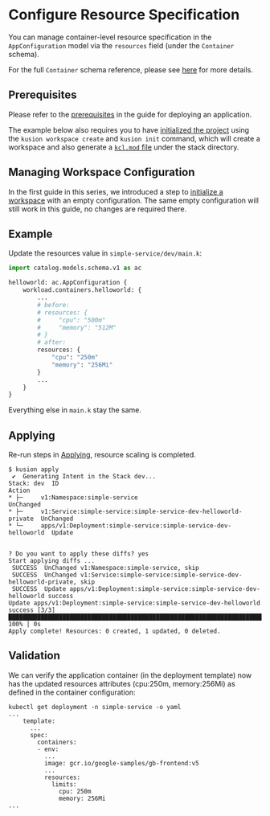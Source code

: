 # Configure Resource Specification

You can manage container-level resource specification in the `AppConfiguration` model via the `resources` field (under the `Container` schema).

For the full `Container` schema reference, please see [here](../../reference/modules/developer-schemas/workload/service#schema-container) for more details.

## Prerequisites

Please refer to the [prerequisites](deploy-application#prerequisites) in the guide for deploying an application.

The example below also requires you to have [initialized the project](deploy-application#initializing) using the `kusion workspace create` and `kusion init` command, which will create a workspace and also generate a [`kcl.mod` file](deploy-application#kclmod) under the stack directory.

## Managing Workspace Configuration

In the first guide in this series, we introduced a step to [initialize a workspace](deploy-application#initializing-workspace-configuration) with an empty configuration. The same empty configuration will still work in this guide, no changes are required there.

## Example
Update the resources value in `simple-service/dev/main.k`:
```py
import catalog.models.schema.v1 as ac

helloworld: ac.AppConfiguration {
    workload.containers.helloworld: {
        ...
        # before:
        # resources: {
        #     "cpu": "500m"
        #     "memory": "512M"
        # }
        # after: 
        resources: {
            "cpu": "250m"
            "memory": "256Mi"
        }
        ...
    }
}
```

Everything else in `main.k` stay the same.

## Applying

Re-run steps in [Applying](deploy-application#applying), resource scaling is completed.

```
$ kusion apply
 ✔︎  Generating Intent in the Stack dev...                                                                                                                                                                                                     
Stack: dev  ID                                                               Action
* ├─     v1:Namespace:simple-service                                      UnChanged
* ├─     v1:Service:simple-service:simple-service-dev-helloworld-private  UnChanged
* └─     apps/v1:Deployment:simple-service:simple-service-dev-helloworld  Update


? Do you want to apply these diffs? yes
Start applying diffs ...
 SUCCESS  UnChanged v1:Namespace:simple-service, skip                                                                                                                                                                                         
 SUCCESS  UnChanged v1:Service:simple-service:simple-service-dev-helloworld-private, skip                                                                                                                                                     
 SUCCESS  Update apps/v1:Deployment:simple-service:simple-service-dev-helloworld success                                                                                                                                                      
Update apps/v1:Deployment:simple-service:simple-service-dev-helloworld success [3/3] ███████████████████████████████████████████████████████████████████████████████████████████████████████████████████████████████████████████████ 100% | 0s
Apply complete! Resources: 0 created, 1 updated, 0 deleted.
```

## Validation
We can verify the application container (in the deployment template) now has the updated resources attributes (cpu:250m, memory:256Mi) as defined in the container configuration:
```
kubectl get deployment -n simple-service -o yaml
...
    template:
      ...
      spec:
        containers:
        - env:
          ...
          image: gcr.io/google-samples/gb-frontend:v5
          ...
          resources:
            limits:
              cpu: 250m
              memory: 256Mi
...
```